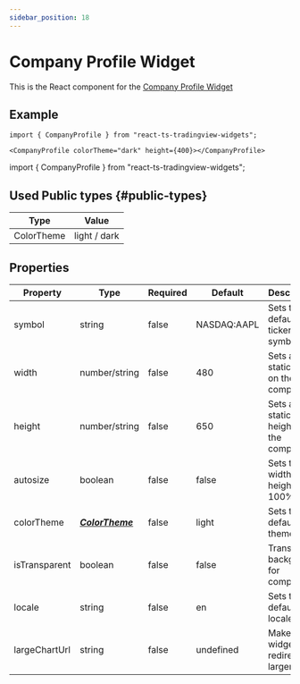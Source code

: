 ```yaml
---
sidebar_position: 18
---
```


# Company Profile Widget

This is the React component for the [Company Profile Widget](https://www.tradingview.com/widget/symbol-profile/)

## Example

```
import { CompanyProfile } from "react-ts-tradingview-widgets";

<CompanyProfile colorTheme="dark" height={400}></CompanyProfile>
```

import { CompanyProfile } from "react-ts-tradingview-widgets";

<CompanyProfile colorTheme="dark" height={400}></CompanyProfile>

## Used Public types {#public-types}

| Type       | Value        |
| ---------- | ------------ |
| ColorTheme | light / dark |

## Properties

| Property      | Type                              | Required | Default     | Description                           |
| ------------- | --------------------------------- | -------- | ----------- | ------------------------------------- |
| symbol        | string                            | false    | NASDAQ:AAPL | Sets the default ticker symbol        |
| width         | number/string                     | false    | 480         | Sets a static width on the component  |
| height        | number/string                     | false    | 650         | Sets a static height on the component |
| autosize      | boolean                           | false    | false       | Sets the width and height to 100%     |
| colorTheme    | [_**ColorTheme**_](#public-types) | false    | light       | Sets the default theme                |
| isTransparent | boolean                           | false    | false       | Transparent background for component  |
| locale        | string                            | false    | en          | Sets the default locale               |
| largeChartUrl | string                            | false    | undefined   | Make widget redirect to larger chart  |
